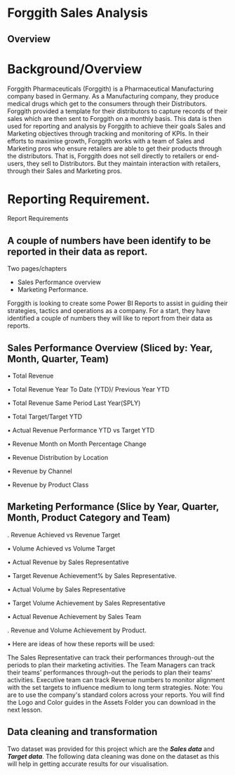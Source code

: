 # Forggith Sales Analysis

## Overview

# Background/Overview
Forggith Pharmaceuticals (Forggith) is a Pharmaceutical Manufacturing company based in Germany. As a Manufacturing company, they produce medical drugs which get to the consumers through their Distributors.
Forggith provided a template for their distributors to capture records of their sales which are then sent to Forggith on a monthly basis. This data is then used for reporting and analysis by Forggith to achieve their goals Sales and Marketing objectives through tracking and monitoring of KPIs.
In their efforts to maximise growth, Forggith works with a team of Sales and Marketing pros who ensure retailers are able to get their products through the distributors. That is, Forggith does not sell directly to retailers or end-users, they sell to Distributors. But they maintain interaction with retailers, through their Sales and Marketing pros.

# Reporting Requirement.


Report Requirements 
## A couple of numbers have been identify to be reported in their data as report.
Two pages/chapters
- Sales Performance overview 
- Marketing Performance. 

Forggith is looking to create some Power BI Reports to assist in guiding their strategies, tactics and operations as a company. For a start, they have identified a couple of numbers they will like to report from their data as reports.

## Sales Performance Overview (Sliced by: Year, Month, Quarter, Team)

• Total  Revenue

• Total Revenue Year To Date (YTD)/ Previous Year YTD 

• Total Revenue Same Period Last 
  Year(SPLY)

• Total Target/Target YTD

• Actual Revenue Performance YTD vs Target     YTD

• Revenue Month on Month Percentage Change

• Revenue Distribution by Location

• Revenue by Channel

• Revenue by Product Class

## Marketing Performance (Slice by Year, Quarter, Month, Product Category and Team)
. Revenue Achieved vs Revenue Target

• Volume Achieved vs Volume Target

• Actual Revenue by Sales Representative

• Target Revenue Achievement% by Sales  Representative.

• Actual Volume by Sales Representative

• Target Volume Achievement by Sales Representative

• Actual Revenue Achievement by Sales Team 

. Revenue and Volume Achievement by                   Product.

• Here are ideas of how these reports will be used:

The Sales Representative can track their performances through-out the periods to plan their marketing activities.
The Team Managers can track their teams' performances through-out the periods to plan their teams' activities.
Executive team can track Revenue numbers to monitor alignment with the set targets to influence medium to long term strategies.
Note: You are to use the company's standard colors across your reports. You will find the Logo and Color guides in the Assets Folder you can download in the next lesson.


## Data cleaning and transformation 
Two dataset was provided for this project which are the **_Sales data_** and **_Target data_**. The following data cleaning was done on the dataset as this will help in getting accurate results for our visualisation. 
